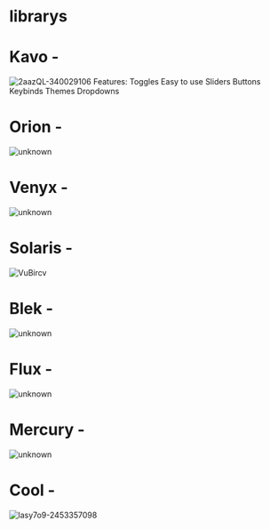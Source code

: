 # librarys

# Kavo - 
![2aazQL-340029106](https://user-images.githubusercontent.com/83727826/195341966-32a81293-a3ae-4cc8-92cd-6b581c1d6e5a.png)
Features:
Toggles
Easy to use
Sliders
Buttons
Keybinds
Themes
Dropdowns

# Orion - 
![unknown](https://user-images.githubusercontent.com/83727826/195343223-8edcfbe0-9040-48a1-ae0e-0c9f0a07597c.png)

# Venyx - 
![unknown](https://user-images.githubusercontent.com/83727826/195343271-48261394-0885-4a3d-9fb4-dbff19877b83.png)

# Solaris - 
![VuBircv](https://user-images.githubusercontent.com/83727826/195343308-a1291dd9-bd6e-435f-91cb-b98a7138d77b.png)

# Blek -
![unknown](https://user-images.githubusercontent.com/83727826/195343368-b25be25f-1d8b-4a6f-96cd-76642211a100.png)

# Flux - 
![unknown](https://user-images.githubusercontent.com/83727826/195343425-2341dce5-d144-4cff-a012-66cd43bcc913.png)

# Mercury - 
![unknown](https://user-images.githubusercontent.com/83727826/195343523-b6ba344b-810d-4271-9ac2-0526a373e3c1.png)

# Cool -
![lasy7o9-2453357098](https://user-images.githubusercontent.com/83727826/195343589-b05663fe-570f-47d4-97b2-774f2898251f.png)

